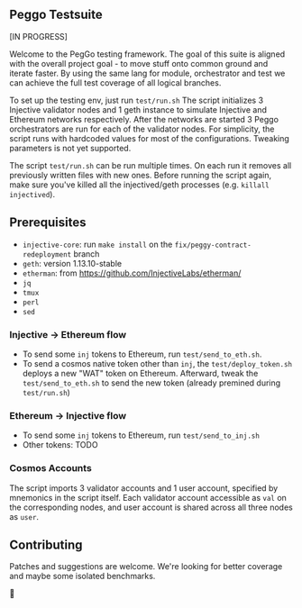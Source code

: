 ## Peggo Testsuite

[IN PROGRESS]

Welcome to the PegGo testing framework. The goal of this suite is aligned with the overall project goal - to move stuff onto common ground and iterate faster.
By using the same lang for module, orchestrator and test we can achieve the full test coverage of all logical branches.

To set up the testing env, just run `test/run.sh` The script initializes 3 Injective validator nodes and 1 geth instance to simulate Injective and Ethereum networks respectively. After the networks are started 3 Peggo orchestrators are run for each of the validator nodes.
For simplicity, the script runs with hardcoded values for most of the configurations. Tweaking parameters is not yet supported.

The script `test/run.sh` can be run multiple times. On each run it removes all previously written files with new ones.
Before running the script again, make sure you've killed all the injectived/geth processes (e.g. `killall injectived`).

## Prerequisites

- `injective-core`: run `make install` on the `fix/peggy-contract-redeployment` branch
- `geth`: version 1.13.10-stable
- `etherman`: from https://github.com/InjectiveLabs/etherman/
- `jq`
- `tmux`
- `perl`
- `sed`


### Injective -> Ethereum flow

- To send some `inj` tokens to Ethereum, run `test/send_to_eth.sh`. 
- To send a cosmos native token other than `inj`, the `test/deploy_token.sh` deploys a new "WAT" token on Ethereum. Afterward, tweak the `test/send_to_eth.sh` to send the new token (already premined during `test/run.sh`)   

### Ethereum -> Injective flow

- To send some `inj` tokens to Ethereum, run `test/send_to_inj.sh`
- Other tokens: TODO

### Cosmos Accounts

The script imports 3 validator accounts and 1 user account, specified by mnemonics in the script itself. Each validator account accessible as `val` on the corresponding nodes, and user account is shared across all three nodes as `user`.

## Contributing

Patches and suggestions are welcome. We're looking for better coverage and maybe some isolated benchmarks.

🍻
